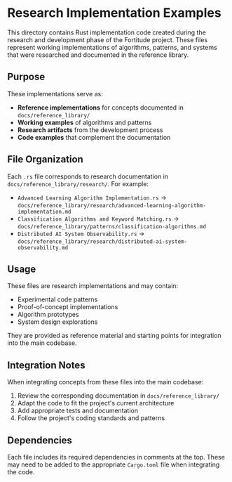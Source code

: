 # Research Implementation Examples

This directory contains Rust implementation code created during the research and development phase of the Fortitude project. These files represent working implementations of algorithms, patterns, and systems that were researched and documented in the reference library.

## Purpose

These implementations serve as:
- **Reference implementations** for concepts documented in `docs/reference_library/`
- **Working examples** of algorithms and patterns
- **Research artifacts** from the development process
- **Code examples** that complement the documentation

## File Organization

Each `.rs` file corresponds to research documentation in `docs/reference_library/research/`. For example:
- `Advanced Learning Algorithm Implementation.rs` → `docs/reference_library/research/advanced-learning-algorithm-implementation.md`
- `Classification Algorithms and Keyword Matching.rs` → `docs/reference_library/patterns/classification-algorithms.md`
- `Distributed AI System Observability.rs` → `docs/reference_library/research/distributed-ai-system-observability.md`

## Usage

These files are research implementations and may contain:
- Experimental code patterns
- Proof-of-concept implementations
- Algorithm prototypes
- System design explorations

They are provided as reference material and starting points for integration into the main codebase.

## Integration Notes

When integrating concepts from these files into the main codebase:
1. Review the corresponding documentation in `docs/reference_library/`
2. Adapt the code to fit the project's current architecture
3. Add appropriate tests and documentation
4. Follow the project's coding standards and patterns

## Dependencies

Each file includes its required dependencies in comments at the top. These may need to be added to the appropriate `Cargo.toml` file when integrating the code.
